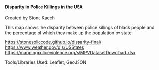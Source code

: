 #### Disparity in Police Killings in the USA
Created by Stone Kaech

This map shows the disparity between police killings of black people and the percentage of which they make up the population by state.

https://stonesolidcode.github.io/disparity-final/
https://www.weather.gov/gis/USStates
https://mappingpoliceviolence.org/s/MPVDatasetDownload.xlsx

Tools/Libraries Used:
Leaflet, GeoJSON
